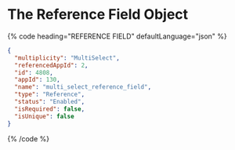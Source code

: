 # The Reference Field Object

{% code heading="REFERENCE FIELD" defaultLanguage="json" %}

```json
{
  "multiplicity": "MultiSelect",
  "referencedAppId": 2,
  "id": 4808,
  "appId": 130,
  "name": "multi_select_reference_field",
  "type": "Reference",
  "status": "Enabled",
  "isRequired": false,
  "isUnique": false
}
```

{% /code %}
